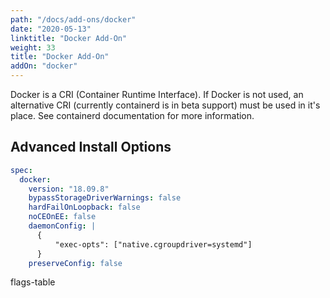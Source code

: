 ```yaml
---
path: "/docs/add-ons/docker"
date: "2020-05-13"
linktitle: "Docker Add-On"
weight: 33
title: "Docker Add-On"
addOn: "docker"
---
```

Docker is a CRI (Container Runtime Interface).
If Docker is not used, an alternative CRI (currently containerd is in beta support) must be used in it's place.
See containerd documentation for more information.

## Advanced Install Options

```yaml
spec:
  docker:
    version: "18.09.8"
    bypassStorageDriverWarnings: false
    hardFailOnLoopback: false
    noCEOnEE: false
    daemonConfig: |
      {
    	  "exec-opts": ["native.cgroupdriver=systemd"]
      }
    preserveConfig: false
```

flags-table
